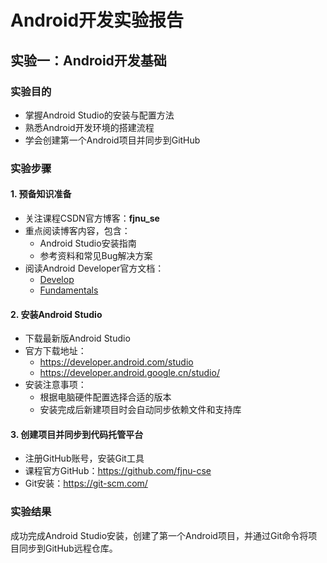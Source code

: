 # Android开发实验报告

## 实验一：Android开发基础

### 实验目的
- 掌握Android Studio的安装与配置方法
- 熟悉Android开发环境的搭建流程
- 学会创建第一个Android项目并同步到GitHub

### 实验步骤

#### 1. 预备知识准备
- 关注课程CSDN官方博客：**fjnu_se**
- 重点阅读博客内容，包含：
    - Android Studio安装指南
    - 参考资料和常见Bug解决方案
- 阅读Android Developer官方文档：
    - [Develop](https://developer.android.google.cn/develop)
    - [Fundamentals](https://developer.android.google.cn/guide/components/fundamentals)

#### 2. 安装Android Studio
- 下载最新版Android Studio
- 官方下载地址：
    - https://developer.android.com/studio
    - https://developer.android.google.cn/studio/
- 安装注意事项：
    - 根据电脑硬件配置选择合适的版本
    - 安装完成后新建项目时会自动同步依赖文件和支持库

#### 3. 创建项目并同步到代码托管平台
- 注册GitHub账号，安装Git工具
- 课程官方GitHub：https://github.com/fjnu-cse
- Git安装：https://git-scm.com/

### 实验结果
成功完成Android Studio安装，创建了第一个Android项目，并通过Git命令将项目同步到GitHub远程仓库。